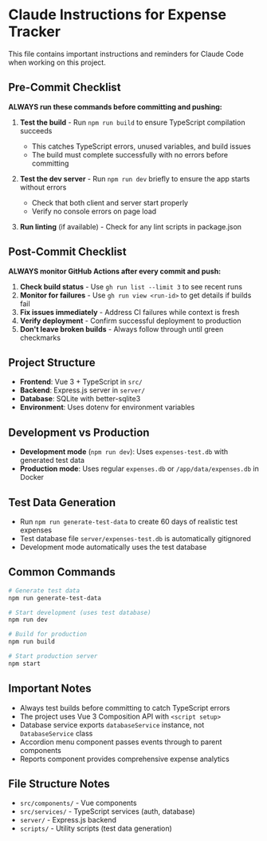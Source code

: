 # Claude Instructions for Expense Tracker

This file contains important instructions and reminders for Claude Code when working on this project.

## Pre-Commit Checklist

**ALWAYS run these commands before committing and pushing:**

1. **Test the build** - Run `npm run build` to ensure TypeScript compilation succeeds
   - This catches TypeScript errors, unused variables, and build issues
   - The build must complete successfully with no errors before committing
   
2. **Test the dev server** - Run `npm run dev` briefly to ensure the app starts without errors
   - Check that both client and server start properly
   - Verify no console errors on page load

3. **Run linting** (if available) - Check for any lint scripts in package.json

## Post-Commit Checklist

**ALWAYS monitor GitHub Actions after every commit and push:**

1. **Check build status** - Use `gh run list --limit 3` to see recent runs
2. **Monitor for failures** - Use `gh run view <run-id>` to get details if builds fail
3. **Fix issues immediately** - Address CI failures while context is fresh
4. **Verify deployment** - Confirm successful deployment to production
5. **Don't leave broken builds** - Always follow through until green checkmarks

## Project Structure

- **Frontend**: Vue 3 + TypeScript in `src/`
- **Backend**: Express.js server in `server/`
- **Database**: SQLite with better-sqlite3
- **Environment**: Uses dotenv for environment variables

## Development vs Production

- **Development mode** (`npm run dev`): Uses `expenses-test.db` with generated test data
- **Production mode**: Uses regular `expenses.db` or `/app/data/expenses.db` in Docker

## Test Data Generation

- Run `npm run generate-test-data` to create 60 days of realistic test expenses
- Test database file `server/expenses-test.db` is automatically gitignored
- Development mode automatically uses the test database

## Common Commands

```bash
# Generate test data
npm run generate-test-data

# Start development (uses test database)
npm run dev

# Build for production
npm run build

# Start production server
npm start
```

## Important Notes

- Always test builds before committing to catch TypeScript errors
- The project uses Vue 3 Composition API with `<script setup>`
- Database service exports `databaseService` instance, not `DatabaseService` class
- Accordion menu component passes events through to parent components
- Reports component provides comprehensive expense analytics

## File Structure Notes

- `src/components/` - Vue components
- `src/services/` - TypeScript services (auth, database)
- `server/` - Express.js backend
- `scripts/` - Utility scripts (test data generation)